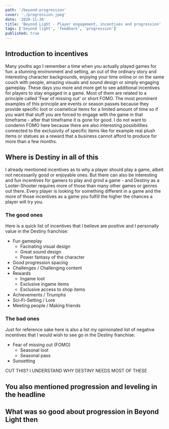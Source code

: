 ```yaml
---
path: '/beyond-progression'
cover: './progression.jpeg'
date: '2020-11-26'
title: 'Beyond Light - Player engagement, incentives and progression'
tags: ['beyond light', 'feedback', 'progression']
published: true
---
```


## Introduction to incentives

Many youths ago I remember a time when you actually played games for fun: a stunning environment and setting, an out of the ordinary story and interesting character backgrounds, enjoying your time online or on the same couch with people, amazing visuals and sound design or simply engaging gameplay.
These days you more and more get to see additional incentives for players to stay engaged in a game. Most of them are related to a principle called 'Fear of missing out' or short FOMO. The most prominent examples of this principle are events or season passes because they provide specific loot or cosmetical items for a limited amount of time so if you want that stuff you are forced to engage with the game in that timeframe - after that timeframe it is gone for good.
I do not want to condemn FOMO here because there are also interesting possibilities connected to the exclusivity of specific items like for example real plush items or statues as a reward that a business cannot afford to produce for more than a few months.

## Where is Destiny in all of this

I already mentioned incentives as to why a player should play a game, albeit not necessarily good or enjoyable ones. But there can also be interesting and fun incentives for gamers to play and grind a game - and Destiny as a Looter-Shooter requires more of those than many other games or genres out there. Every player is looking for something different in a game and the more of those incentives as a game you fulfill the higher the chances a player will try you.

### The good ones

Here is a quick list of incentives that I believe are positive and I personally value in the Destiny franchise:

- Fun gameplay
  - Facinating visual design
  - Great sound design
  - Power fantasy of the character
- Good progression spacing
- Challenges / Challenging content
- Rewards
  - Ingame loot
  - Exclusive ingame items
  - Exclusive access to shop items
- Achievements / Triumphs
- Sci-Fi-Setting / Lore
- Meeting people / Making friends

### The bad ones

Just for reference sake here is also a list my opinionated list of negative incentives that I would wish to see go in the Destiny franchise:

- Fear of missing out (FOMO)
  - Seasonal loot
  - Seasonal pass
- Sunsetting

CUT THIS? I UNDERSTAND WHY DESTINY NEEDS MOST OF THESE

## You also mentioned progression and leveling in the headline

## What was so good about progression in Beyond Light then
